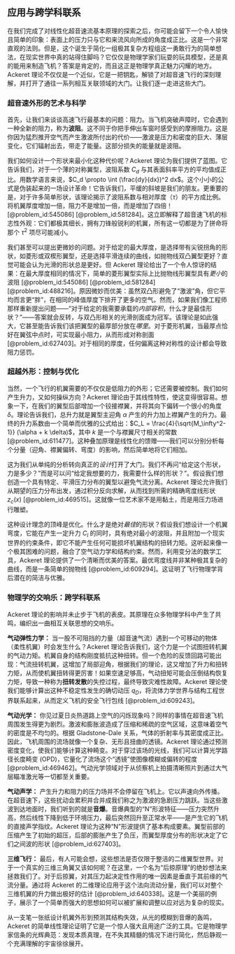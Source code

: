 ## 应用与跨学科联系

在我们完成了对线性化超音速流基本原理的探索之后，你可能会留下一个令人愉快且简单的印象：表面上的压力只与它和来流风向所成的角度成正比。这是一个非常直观的法则。但是，这个诞生于简化一组极其复杂方程组这一勇敢行为的简单想法，在现实世界中真的站得住脚吗？它仅仅是物理学家们玩耍的玩具模型，还是真的能用来制造飞机？答案是肯定的，而且这正是物理学真正魅力闪耀的地方。Ackeret 理论不仅仅是一个近似，它是一把钥匙，解锁了对超音速飞行的深刻理解，并打开了通往一系列相互关联领域的大门。让我们逐一走进这些大门。

### 超音速外形的艺术与科学

首先，让我们来谈谈高速飞行最基本的问题：阻力。当飞机突破声障时，它会遇到一种全新的阻力，称为**波阻**。这不同于你把手伸出车窗时感受到的摩擦阻力。这是你因为猛烈推开空气而产生激波所付出的代价——激波是压力和密度的巨大、薄层变化，它们辐射出去，带走了能量。这部分损失的能量就是波阻。

我们如何设计一个形状来最小化这种代价呢？Ackeret 理论为我们提供了蓝图。它告诉我们，对于一个薄的对称翼型，波阻系数 $C_d$ 与其表面斜率平方的平均值成正比。用数学语言来说，$C_d \propto \int (\frac{dy}{dx})^2 dx$。这个小小的公式是伪装起来的一场设计革命！它告诉我们，平缓的斜坡是我们的朋友。更重要的是，对于许多简单形状，该理论揭示了波阻系数与相对厚度（$\tau$）的平方成比例。将机翼厚度增加一倍，阻力不是增加一倍，而是增加了四倍！[@problem_id:545086] [@problem_id:581284]。这立即解释了超音速飞机的标志性外观：它们都极其细长，拥有刀锋般锐利的机翼，所有这一切都是为了拼命将那个 $\tau^2$ 项尽可能减小。

我们甚至可以提出更微妙的问题。对于给定的最大厚度，是选择带有尖锐拐角的形状，如菱形或双楔形翼型，还是选择平滑连续的曲线，如抛物线双凸翼型更好？直觉可能会认为光滑的形状总是更好。但 Ackeret 理论给出了一个令人惊讶的结果：在最大厚度相同的情况下，简单的菱形翼型实际上比抛物线形翼型具有*更小*的波阻 [@problem_id:545086] [@problem_id:581284] [@problem_id:488216]。原因微妙而优美：虽然双凸形避免了“激波”角，但它平均而言更“胖”，在相同的峰值厚度下排开了更多的空气。然而，如果我们像工程师那样重新提出问题——“对于给定的我需要承载的*内部容积*，什么才是最佳形状？”——答案就会反转，与双凸形相关的光滑剖面成为冠军。该理论是如此强大，它甚至能告诉我们该把翼型的最厚部分放在*哪里*。对于菱形机翼，当最厚点恰好在翼弦中点时，可实现最小阻力，从而形成对称剖面 [@problem_id:627403]。对于相同的厚度，任何偏离这种对称性的设计都会导致阻力惩罚。

### 超越外形：控制与优化

当然，一个飞行的机翼需要的不仅仅是低阻力的外形；它还需要被控制。我们如何产生升力，又如何操纵方向？Ackeret 理论由于其线性特性，使这变得很容易。想象一下，在我们的翼型后部增加一个铰接襟翼，并将其向下偏转一个很小的角度 $\delta$。理论告诉我们，总升力就是翼型主迎角 $\alpha$ 产生的升力加上襟翼产生的升力。最终的升力系数由一个简单而优雅的公式给出：$C_L = \frac{4}{\sqrt{M_\infty^2-1}} (\alpha + k \delta)$，其中 $k$ 是一个与襟翼尺寸相关的常数 [@problem_id:611477]。这种叠加原理是线性化的馈赠——我们可以分别分析每个分量（迎角、襟翼偏转、弯度）的影响，然后简单地将它们相加。

这为我们从单纯的分析转向真正的*设计*打开了大门。我们不再问“给定这个形状，力是多少？”而是可以问“给定我想要的力，我需要什么样的形状？”。假设我们想创造一个具有特定、平滑压力分布的翼型以避免气流分离。Ackeret 理论允许我们从期望的压力分布出发，通过积分反向求解，从而找到所需的精确弯度线形状 $z_c(x)$ [@problem_id:469515]。这就像一位艺术家不是用黏土，而是用压力场进行雕塑。

这种设计理念的顶峰是优化。什么才是绝对*最佳*的形状？假设我们想设计一个机翼弯度，它能在产生一定升力 $C_l$ 的同时，具有绝对最小的波阻，并且附加一个现实世界的约束条件，即它不能产生任何可能损坏机翼结构的扭转力矩。这听起来像一个极其困难的问题，融合了空气动力学和结构约束。然而，利用变分法的数学工具，Ackeret 理论提供了一个清晰而优美的答案。最优弯度线并非某种极其复杂的曲线，而是一条简单的抛物线 [@problem_id:609294]。这证明了飞行物理学背后潜在的简洁与优雅。

### 物理学的交响乐：跨学科联系

Ackeret 理论的影响并未止步于飞机的表皮。其原理在众多物理学科中产生了共鸣，编织出一曲相互关联思想的交响乐。

**气动弹性力学：** 当一股不可阻挡的力量（超音速气流）遇到一个可移动的物体（柔性机翼）时会发生什么？Ackeret 理论告诉我们，这个力是一个试图扭转机翼的气动力矩。机翼自身的结构刚度抵抗这种扭转。但一个危险的反馈回路可能出现：气流扭转机翼，这增加了局部迎角，根据我们的理论，这又增加了升力和扭转力矩，从而使机翼扭转得更厉害！如果空速足够高，气动扭矩可能会压倒结构恢复力矩，导致一种称为**扭转发散**的失控过程，最终导致灾难性故障。Ackeret 理论使我们能够计算出这种不稳定性发生的确切动压 $q_D$，将流体力学世界与结构工程世界联系起来，从而定义飞机的安全飞行包线 [@problem_id:609243]。

**气动光学：** 你见过夏日炎热道路上空气的闪烁现象吗？同样的事情在超音速飞机周围发生得更为剧烈。激波和膨胀波造成了压缩和稀疏的空气区域，这意味着空气的密度是不均匀的。根据 Gladstone-Dale 关系，气体的折射率与其密度成正比。因此，飞机周围的流场就像一个复杂、无形且扭曲的透镜。Ackeret 理论通过预测密度变化，使我们能够计算这种畸变。对于穿过该场的光线，我们可以计算光学路径长度畸变 (OPD)，它量化了流场这个“透镜”使图像模糊或偏转的程度 [@problem_id:469462]。气动光学领域对于从侦察机上拍摄清晰照片到通过大气层瞄准激光等一切都至关重要。

**气动声学：** 产生升力和阻力的压力场并不会停留在飞机上。它以声速向外传播。在超音速下，这些扰动会累积并合并成我们称之为激波的急剧压力跳跃。当这些激波到达地面时，我们听到的就是**音爆**。音爆典型的“N”形波特征——压力突然升高，然后线性下降到低于环境压力，最后突然回升至正常水平——是产生它的飞机的直接声学指纹。Ackeret 理论为这种“N”形波提供了基本构成要素。翼型前部的压缩产生了初始的超压，后部的膨胀产生了负压，而翼型厚度分布的形状决定了它们之间波的形状 [@problem_id:627403]。

**三维飞行：** 最后，有人可能会想，这些想法是否仅限于整洁的二维翼型世界。对于一个真实的三维三角翼又该如何呢？在这里，一个名为“后掠原理”的绝妙想法来拯救我们了。对于后掠翼，对其压力起决定性作用的唯一因素是垂直于其前缘的气流分量。通过将 Ackeret 的二维理论应用于这个法向流动分量，我们可以对整个三维机翼的升力做出极好的估计 [@problem_id:640338]。这是一个美丽的例子，展示了一个简单而强大的思想如何可以被扩展和调整以应对远为复杂的现实。

从一支笔一张纸设计机翼外形到预测其结构失效，从光的模糊到音爆的轰鸣，Ackeret 的简单线性理论证明了它是一个惊人强大且用途广泛的工具。它是物理学家信条的光辉典范：发现本质真理，在不失其精髓的情况下进行简化，然后静观一个充满理解的宇宙徐徐展开。